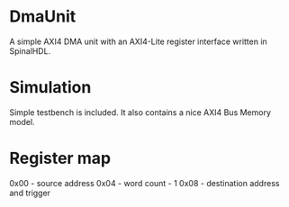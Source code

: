 DmaUnit
=======

A simple AXI4 DMA unit with an AXI4-Lite register interface written in SpinalHDL.

Simulation
==========

Simple testbench is included. It also contains a nice AXI4 Bus Memory model.


Register map
============

0x00 - source address
0x04 - word count - 1
0x08 - destination address and trigger
